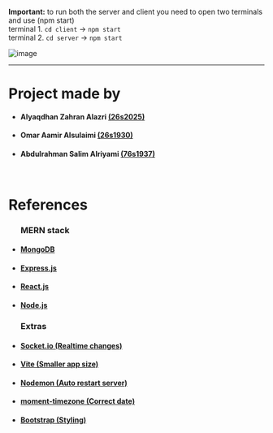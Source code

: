 **Important:** to run both the server and client you need to open two terminals and use (npm start)<br>
terminal 1. `cd client` -> `npm start`<br>
terminal 2. `cd server` -> `npm start`<br>

![image](https://github.com/user-attachments/assets/cae393b2-8593-481f-9ce8-338de2cc9a8f)


<hr>

<h1>Project made by</h1>
<ul>
  <h4><li>Alyaqdhan Zahran Alazri <span><a href="mailto:26s2025@utas.edu.om">(26s2025)</a></span></li></h4>
  <h4><li>Omar Aamir Alsulaimi <span><a href="mailto:26s1930@utas.edu.om">(26s1930)</a></span></li></h4>
  <h4><li>Abdulrahman Salim Alriyami <span><a href="mailto:76s1937@utas.edu.om">(76s1937)</a></span></li></h4>
</ul>
<br>
<h1>References</h1>
<ul>
  <h3>MERN stack</h3>
  <h4><a target='_blank' href="https://www.mongodb.com/"><li>MongoDB</li></a></h4>
  <h4><a target='_blank' href="https://expressjs.com/"><li>Express.js</li></a></h4>
  <h4><a target='_blank' href="https://react.dev/"><li>React.js</li></a></h4>
  <h4><a target='_blank' href="https://nodejs.org/"><li>Node.js</li></a></h4>
  
  <h3>Extras</h3>
  <h4><a target='_blank' href="https://socket.io/"><li>Socket.io (Realtime changes)</li></a></h4>
  <h4><a target='_blank' href="https://vitejs.dev/"><li>Vite (Smaller app size)</li></a></h4>
  <h4><a target='_blank' href="https://www.npmjs.com/package/nodemon"><li>Nodemon (Auto restart server)</li></a></h4>
  <h4><a target='_blank' href="https://www.npmjs.com/package/moment-timezone"><li>moment-timezone (Correct date)</li></a></h4>
  <h4><a target='_blank' href="https://getbootstrap.com/"><li>Bootstrap (Styling)</li></a></h4>
</ul>
